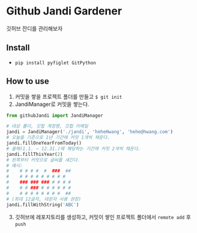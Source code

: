 # Github Jandi Gardener

깃허브 잔디를 관리해보자

## Install
* `pip install pyfiglet GitPython`

## How to use
1. 커밋을 쌓을 프로젝트 폴더를 만들고 `$ git init`
2. JandiManager로 커밋을 쌓는다.
```python
from githubJandi import JandiManager

# 대상 폴더, 깃헙 계정명, 깃헙 이메일
jandi = JandiManager('./jandi', 'heheHwang', 'hehe@hwang.com')
# 오늘을 기준으로 1년 기간에 커밋 1개씩 채운다.
jandi.fillOneYearFromToday()
# 올해(1.1. ~ 12.31.)에 해당하는 기간에 커밋 2개씩 채운다.
jandi.fillThisYear(2)
# 왼쪽부터 커밋으로 글씨를 새긴다.
# 예시:
#    # # # #  #  ###  ## 
#    # # # # # # # # #   
#    ### ### ### # # # # 
#    # # ### # # # # # # 
#    # # # # # # # #  ##
# (최대 12글자, 대문자 사용 권장)
jandi.fillWithString('ABC')
```
3. 깃허브에 레포지토리를 생성하고, 커밋이 쌓인 프로젝트 폴더에서 `remote add` 후 `push`

